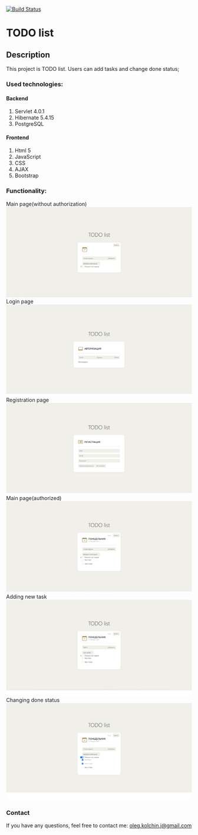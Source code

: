 [![Build Status](https://app.travis-ci.com/OlegKolchin/job4j_todo.svg?branch=master)](https://app.travis-ci.com/OlegKolchin/job4j_todo)

TODO list
=============
## Description
This project is TODO list. Users can add tasks and change done status;

### Used technologies:
#### Backend
1. Servlet 4.0.1
2. Hibernate 5.4.15
3. PostgreSQL
#### Frontend
1. Html 5
2. JavaScript
3. CSS
4. AJAX
5. Bootstrap
### Functionality:
Main page(without authorization)
![ScreenShot](images/1.png)
Login page
![ScreenShot](images/2.png)
Registration page
![ScreenShot](images/3.png)
Main page(authorized)
![ScreenShot](images/4.png)
Adding new task
![ScreenShot](images/5.png)
Changing done status
![ScreenShot](images/6.png)

### Contact
If you have any questions, feel free to contact me: oleg.kolchin.j@gmail.com